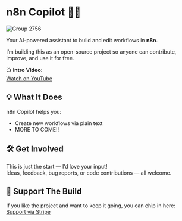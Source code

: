 # n8n Copilot 🤖🚀  
![Group 2756](https://github.com/user-attachments/assets/aa392416-47a5-49eb-97d2-7db902e44f91)

Your AI-powered assistant to build and edit workflows in **n8n**.

I’m building this as an open-source project so anyone can contribute, improve, and use it for free.

📺 **Intro Video:**  
[Watch on YouTube](https://youtu.be/kpaz404HH0Q)

## 💡 What It Does  
n8n Copilot helps you:
- Create new workflows via plain text
- MORE TO COME!!

## 🛠️ Get Involved  
This is just the start — I’d love your input!  
Ideas, feedback, bug reports, or code contributions — all welcome.

## 💖 Support The Build  
If you like the project and want to keep it going, you can chip in here:  
[Support via Stripe](https://buy.stripe.com/bIYbLv34f7EgaaceUW)

